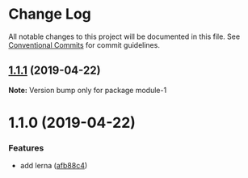 # Change Log

All notable changes to this project will be documented in this file.
See [Conventional Commits](https://conventionalcommits.org) for commit guidelines.

## [1.1.1](https://github.com/wix-private/lerna-version-ci-playground/compare/module-1@1.1.0...module-1@1.1.1) (2019-04-22)

**Note:** Version bump only for package module-1





# 1.1.0 (2019-04-22)


### Features

* add lerna ([afb88c4](https://github.com/wix-private/lerna-version-ci-playground/commit/afb88c4))

